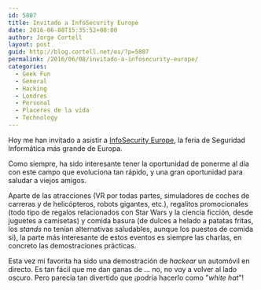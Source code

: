 ```yaml
---
id: 5807
title: Invitado a InfoSecurity Europe
date: 2016-06-08T15:35:52+00:00
author: Jorge Cortell
layout: post
guid: http://blog.cortell.net/es/?p=5807
permalink: /2016/06/08/invitado-a-infosecurity-europe/
categories:
  - Geek Fun
  - General
  - Hacking
  - Londres
  - Personal
  - Placeres de la vida
  - Technology
---
```

Hoy me han invitado a asistir a [InfoSecurity Europe](http://www.infosecurityeurope.com/), la feria de Seguridad Informática más grande de Europa.

Como siempre, ha sido interesante tener la oportunidad de ponerme al día con este campo que evoluciona tan rápido, y una gran oportunidad para saludar a viejos amigos.

Aparte de las atracciones (VR por todas partes, simuladores de coches de carreras y de helicópteros, robots gigantes, etc.), regalitos promocionales (todo tipo de regalos relacionados con Star Wars y la ciencia ficción, desde juguetes a camisetas) y comida basura (de dulces a helado a patatas fritas, los _stands_ no tenían alternativas saludables, aunque los puestos de comida sí), la parte más interesante de estos eventos es siempre las charlas, en concreto las demostraciones prácticas.

Esta vez mi favorita ha sido una demostración de _hackear_ un automóvil en directo. Es tan fácil que me dan ganas de ... no, no voy a volver al lado oscuro. Pero parecía tan divertido que ¡podría hacerlo como "_white hat_"!